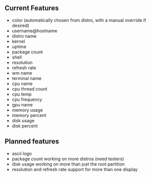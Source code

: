 
## Current Features

- color (automatically chosen from distro, with a manual override if desired)
- username@hostname
- distro name
- kernel
- uptime
- package count
- shell
- resolution
- refresh rate
- wm name
- terminal name
- cpu name
- cpu thread count
- cpu temp
- cpu frequency
- gpu name
- memory usage
- memory percent
- disk usage
- disk percent

## Planned features

- ascii logo
- package count working on more distros (need testers)
- disk usage working on more than just the root partition
- resolution and refresh rate support for more than one display
